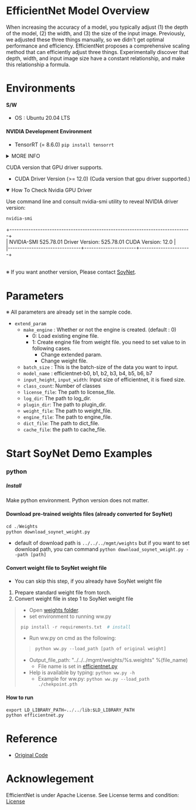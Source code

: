 # EfficientNet Model Overview
When increasing the accuracy of a model, you typically adjust (1) the depth of the model, (2) the width, and (3) the size of the input image. Previously, we adjusted these three things manually, so we didn't get optimal performance and efficiency. EfficientNet proposes a comprehensive scaling method that can efficiently adjust three things. Experimentally discover that depth, width, and input image size have a constant relationship, and make this relationship a formula.


# Environments   

#### S/W
 - OS : Ubuntu 20.04 LTS

#### NVIDIA Development Environment
- TensorRT (= 8.6.0)
`pip install tensorrt`
 <details close>
<summary>MORE INFO</summary>
Actually, SoyNet needs only

- libnvinfer.so
- libnvinfer_builder_resource.so.8.6.0

If you need an efficient way to run SoyNet, just include those files (from TensorRT SDK) in the lib folder.

But due to Nvidia license policy, we cannot provide a portion of the TensorRT SDK.

So technically, SoyNet doesn't need to install the TensorRT SDK.
##### More about [SoyNet](https://soynet.io/).
</details>

CUDA version that GPU driver supports.
 - CUDA Driver Version (>= 12.0) (Cuda version that gpu driver supported.)
<details open>
<summary>How To Check Nvidia GPU Driver</summary>

Use command line and consult nvidia-smi utility to reveal NVIDIA driver version:
```cmd
nvidia-smi
```
+-----------------------------------------------------------------------------+
<br/>| NVIDIA-SMI 525.78.01    Driver Version: 525.78.01    CUDA Version: 12.0        |
<br/>|-------------------------------+----------------------+----------------------+


</details>

 
 <br/>※ If you want another version, Please contact [SoyNet](https://soynet.io/en/).

# Parameters
  ※ All parameters are already set in the sample code.
 - `extend_param`
      -  `make_engine` : Whether or not the engine is created. (default : 0)
         - 0: Load existing engine file.
         - 1: Create engine file from weight file. you need to set value to in following cases.
            - Change extended param.
            - Change weight file.
      - `batch_size` : This is the batch-size of the data you want to input.
      - `model_name` : efficientnet-b0, b1, b2, b3, b4, b5, b6, b7
      - `input_height`, `input_width`: Input size of efficientnet, it is fixed size.
      - `class_count`: Number of classes
      - `license_file`: The path to license_file.
      - `log_dir`: The path to log_dir.
      - `plugin_dir`: The path to plugin_dir.
      - `weight_file`: The path to weight_file.
      - `engine_file`: The path to engine_file.
      - `dict_file`: The path to dict_file.
      - `cache_file`: the path to cache_file.

# Start SoyNet Demo Examples
### python
##### Install
Make python environment. Python version does not matter.

#### Download pre-trained weights files (already converted for SoyNet)
```python
cd ./Weights
python download_soynet_weight.py
```
* default of download path is `../../../mgmt/weights` but if you want to set download path, you can command `python download_soynet_weight.py --path [path]`
#### Convert weight file to SoyNet weight file
* You can skip this step, if you already have SoyNet weight file 

1.  Prepare standard weight file from torch.
2.  Convert weight file in step 1 to SoyNet weight file
  > - Open [weights folder](https://github.com/soynet-support/SoyNet_model_market_v5/tree/main/SamplesPY/efficientnet/Weights).
  >	- set environment to running ww.py 
  >	```python 
  >	pip install -r requirements.txt  # install 
  >	```
  > - Run ww.py on cmd as the following:
  >>	```python
  >>	python ww.py --load_path [path of original weight]
  >>	```
  >	- Output_file_path: "../../../mgmt/weights/%s.weights" %(file_name)
  >     - File name is set in [efficientnet.py](https://github.com/soynet-support/SoyNet_model_market_v5/tree/main/SamplesPY/efficientnet)
  >	- Help is available by typing:
  >		```python ww.py -h```
  >   - Example for ww.py:
  > 		```
  > 		python ww.py --load_path ./chekpoint.pth
  > 		```

#### How to run
```python
export LD_LIBRARY_PATH=../../lib:$LD_LIBRARY_PATH
python efficientnet.py
```
# Reference
 - [Original Code](https://github.com/tensorflow/models/tree/master/official)

# Acknowlegement

EfficientNet is under Apache License. 
See License terms and condition: [License](https://github.com/tensorflow/tensorflow/blob/master/LICENSE)
